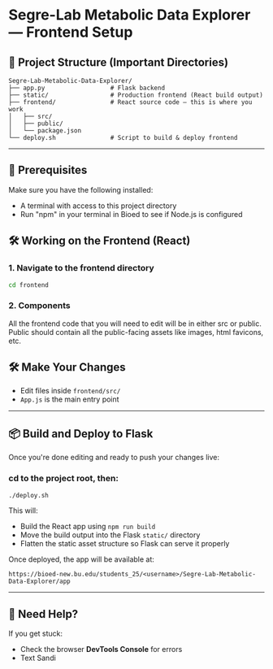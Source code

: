 # Segre-Lab Metabolic Data Explorer — Frontend Setup



## 📁 Project Structure (Important Directories)

```
Segre-Lab-Metabolic-Data-Explorer/
├── app.py                  # Flask backend
├── static/                 # Production frontend (React build output)
├── frontend/               # React source code — this is where you work
│   ├── src/
│   ├── public/
│   └── package.json
└── deploy.sh               # Script to build & deploy frontend
```

---

## 🧱 Prerequisites

Make sure you have the following installed:
- A terminal with access to this project directory
- Run "npm" in your terminal in Bioed to see if Node.js is configured

## 🛠️ Working on the Frontend (React)

### 1. Navigate to the frontend directory

```bash
cd frontend
```

### 2. Components
All the frontend code that you will need to edit will be in either src or public. Public should contain all the public-facing assets like images, html favicons, etc. 


## 🛠️ Make Your Changes

- Edit files inside `frontend/src/`
- `App.js` is the main entry point

---

## 📦 Build and Deploy to Flask

Once you're done editing and ready to push your changes live:

### cd to the project root, then:
```bash
./deploy.sh
```

This will:
- Build the React app using `npm run build`
- Move the build output into the Flask `static/` directory
- Flatten the static asset structure so Flask can serve it properly

Once deployed, the app will be available at:

```
https://bioed-new.bu.edu/students_25/<username>/Segre-Lab-Metabolic-Data-Explorer/app
```

---

## 🤝 Need Help?

If you get stuck:
- Check the browser **DevTools Console** for errors
- Text Sandi